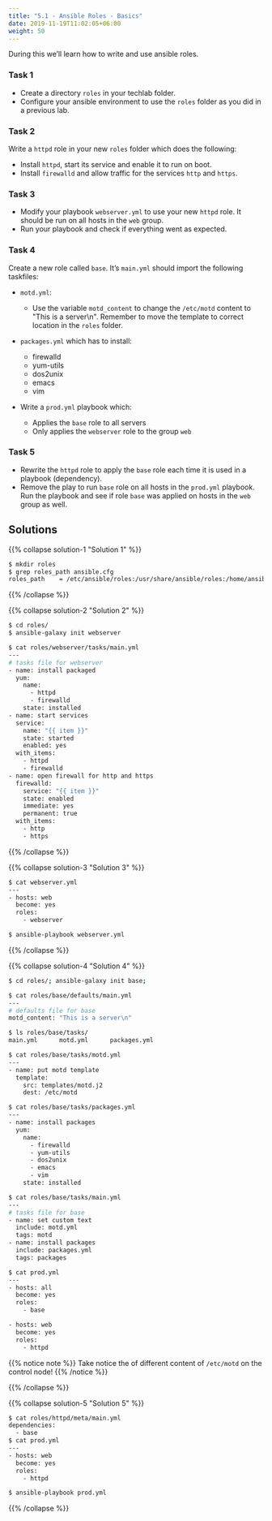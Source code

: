 ```yaml
---
title: "5.1 - Ansible Roles - Basics"
date: 2019-11-19T11:02:05+06:00
weight: 50
---
```


During this we’ll learn how to write and use ansible roles.

### Task 1

- Create a directory `roles` in your techlab folder.
- Configure your ansible environment to use the `roles` folder as you did in a previous lab.

### Task 2

Write a `httpd` role in your new `roles` folder which does the
following:

- Install `httpd`, start its service and enable it to run on boot.
- Install `firewalld` and allow traffic for the services `http` and `https`.

### Task 3

- Modify your playbook `webserver.yml` to use your new `httpd` role. It should be run on all hosts in the `web` group.
- Run your playbook and check if everything went as expected.

### Task 4

Create a new role called `base`. It’s `main.yml` should import the
following taskfiles:


- `motd.yml`:
  - Use the variable `motd_content` to change the `/etc/motd` content to "This is a server\\n". Remember to move the template to correct location in the `roles` folder.

- `packages.yml` which has to install:
  - firewalld
  - yum-utils
  - dos2unix
  - emacs
  - vim

- Write a `prod.yml` playbook which:
  - Applies the `base` role to all servers
  - Only applies the `webserver` role to the group `web`


### Task 5

- Rewrite the `httpd` role to apply the `base` role each time it is used in a playbook (dependency).
- Remove the play to run `base` role on all hosts in the `prod.yml` playbook. Run the playbook and see if role `base` was applied on hosts in the `web` group as well.

## Solutions

{{% collapse solution-1 "Solution 1" %}}
```bash
$ mkdir roles
$ grep roles_path ansible.cfg
roles_path    = /etc/ansible/roles:/usr/share/ansible/roles:/home/ansible/techlab/roles
```
{{% /collapse %}}

{{% collapse solution-2 "Solution 2" %}}
```bash
$ cd roles/
$ ansible-galaxy init webserver

$ cat roles/webserver/tasks/main.yml
---
# tasks file for webserver
- name: install packaged
  yum:
    name:
      - httpd
      - firewalld
    state: installed
- name: start services
  service:
    name: "{{ item }}"
    state: started
    enabled: yes
  with_items:
    - httpd
    - firewalld
- name: open firewall for http and https
  firewalld:
    service: "{{ item }}"
    state: enabled
    immediate: yes
    permanent: true
  with_items:
    - http
    - https
```
{{% /collapse %}}

{{% collapse solution-3 "Solution 3" %}}
```bash
$ cat webserver.yml
---
- hosts: web
  become: yes
  roles:
    - webserver

$ ansible-playbook webserver.yml
```
{{% /collapse %}}

{{% collapse solution-4 "Solution 4" %}}
```bash
$ cd roles/; ansible-galaxy init base;

$ cat roles/base/defaults/main.yml
---
# defaults file for base
motd_content: "This is a server\n"

$ ls roles/base/tasks/
main.yml      motd.yml      packages.yml

$ cat roles/base/tasks/motd.yml
---
- name: put motd template
  template:
    src: templates/motd.j2
    dest: /etc/motd

$ cat roles/base/tasks/packages.yml
---
- name: install packages
  yum:
    name:
      - firewalld
      - yum-utils
      - dos2unix
      - emacs
      - vim
    state: installed

$ cat roles/base/tasks/main.yml
---
# tasks file for base
- name: set custom text
  include: motd.yml
  tags: motd
- name: install packages
  include: packages.yml
  tags: packages

$ cat prod.yml
---
- hosts: all
  become: yes
  roles:
    - base

- hosts: web
  become: yes
  roles:
    - httpd
```

{{% notice note %}}
Take notice the of different content of `/etc/motd` on the control node!
{{% /notice %}}

{{% /collapse %}}

{{% collapse solution-5 "Solution 5" %}}

```bash
$ cat roles/httpd/meta/main.yml
dependencies:
  - base
$ cat prod.yml
---
- hosts: web
  become: yes
  roles:
    - httpd

$ ansible-playbook prod.yml
```

{{% /collapse %}}